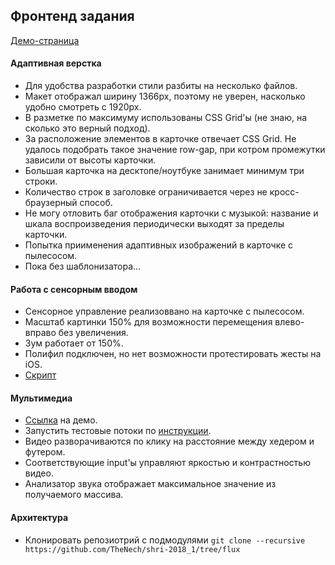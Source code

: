 ## Фронтенд задания
[Демо-страница](https://thenech.github.io/shri-2018_1/index.html)

#### Адаптивная верстка
- Для удобства разработки стили разбиты на несколько файлов.
- Макет отображал ширину 1366px, поэтому не уверен, насколько удобно смотреть с 1920px.
- В разметке по максимуму использованы CSS Grid'ы (не знаю, на сколько это верный подход).
- За расположение элементов в карточке отвечает CSS Grid. Не удалось подобрать такое значение
row-gap, при котром промежутки зависили от высоты карточки.
- Большая карточка на десктопе/ноутбуке занимает минимум три строки.
- Количество строк в заголовке ограничивается через не кросс-браузерный способ.
- Не могу отловить баг отображения карточки с музыкой: название и шкала воспроизведения периодически выходят за пределы карточки.
- Попытка приименения адаптивных изображений в карточке с пылесосом.
- Пока без шаблонизатора...

#### Работа с сенсорным вводом
- Сенсорное управление реализоввано на карточке с пылесосом.
- Масштаб картинки 150% для возможности перемещения влево-вправо без увеличения.
- Зум работает от 150%.
- Полифил подключен, но нет возможности протестировать жесты на iOS.
- [Cкрипт](./scripts/index.js)

#### Мультимедиа
- [Ссылка](https://thenech.github.io/shri-2018_1/pages/video.html) на демо.
- Запустить тестовые потоки по [инструкции](https://github.com/mad-gooze/shri-2018-2-multimedia-homework/blob/master/streams/README.md).
- Видео разворачиваются по клику на расстояние между хедером и футером.
- Соответствующие input'ы управляют яркостью и контрастностью видео.
- Анализатор звука отображает максимальное значение из получаемого массива.

#### Архитектура
- Клонировать репозиотрий с подмодулями `git clone --recursive https://github.com/TheNech/shri-2018_1/tree/flux`

